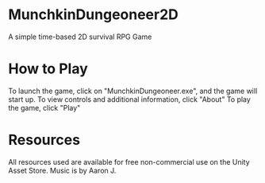 # MunchkinDungeoneer2D
A simple time-based 2D survival RPG Game

# How to Play
To launch the game, click on "MunchkinDungeoneer.exe", and the game will start up.
To view controls and additional information, click "About"
To play the game, click "Play"

# Resources
All resources used are available for free non-commercial use on the Unity Asset Store. Music is by Aaron J.

